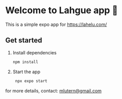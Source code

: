 # Welcome to Lahgue app 👋

This is a simple expo app for https://lahelu.com/

## Get started

1. Install dependencies

   ```bash
   npm install
   ```

2. Start the app

   ```bash
    npx expo start
   ```

for more details, contact: mlutern@gmail.com